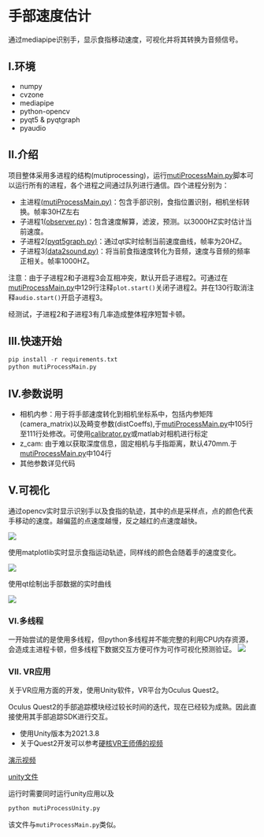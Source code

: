 # 手部速度估计

通过mediapipe识别手，显示食指移动速度，可视化并将其转换为音频信号。

## I.环境

+ numpy
+ cvzone
+ mediapipe
+ python-opencv
+ pyqt5 & pyqtgraph
+ pyaudio


## II.介绍

项目整体采用多进程的结构(mutiprocessing)，运行[mutiProcessMain.py](mutiProcessMain.py)脚本可以运行所有的进程，各个进程之间通过队列进行通信。四个进程分别为：

+ 主进程[(mutiProcessMain.py)](mutiProcessMain.py)：包含手部识别，食指位置识别，相机坐标转换。帧率30HZ左右
+ 子进程1[(observer.py)](./process/observer.py)：包含速度解算，滤波，预测。以3000HZ实时估计当前速度。
+ 子进程2[(pyqt5graph.py)](./process/pyqt5graph.py)：通过qt实时绘制当前速度曲线，帧率为20HZ。
+ 子进程3[(data2sound.py)](./process/data2sound.py)：将当前食指速度转化为音频，速度与音频的频率正相关。帧率1000HZ。

注意：由于子进程2和子进程3会互相冲突，默认开启子进程2。可通过在[mutiProcessMain.py](mutiProcessMain.py)中129行注释`plot.start()`关闭子进程2。并在130行取消注释`audio.start()`开启子进程3。

经测试，子进程2和子进程3有几率造成整体程序短暂卡顿。

## III.快速开始
 ```python
 pip install -r requirements.txt
 python mutiProcessMain.py
 ```

## IV.参数说明

+ 相机内参：用于将手部速度转化到相机坐标系中，包括内参矩阵(camera_matrix)以及畸变参数(distCoeffs),于[mutiProcessMain.py](mutiProcessMain.py)中105行至111行处修改。可使用[calibrator.py](calibrator.py)或matlab对相机进行标定
+ z_cam: 由于难以获取深度信息，固定相机与手指距离，默认470mm.于[mutiProcessMain.py](mutiProcessMain.py)中104行
+ 其他参数详见代码
  
## V.可视化
通过opencv实时显示识别手以及食指的轨迹，其中的点是采样点，点的颜色代表手移动的速度。越偏蓝的点速度越慢，反之越红的点速度越快。

![](https://media.giphy.com/media/0DixGSD54VXMcVM71w/giphy.gif)

使用matplotlib实时显示食指运动轨迹，同样线的颜色会随着手的速度变化。
  
![](https://media.giphy.com/media/5fbrq8LncPV2dYy0VR/giphy.gif)

使用qt绘制出手部数据的实时曲线

![](https://media.giphy.com/media/HZnuIiXFklGgucrVAA/giphy.gif)

### VI.多线程
一开始尝试的是使用多线程，但python多线程并不能完整的利用CPU内存资源，会造成主进程卡顿，但多线程下数据交互方便可作为可作可视化预测验证。
![](https://media.giphy.com/media/ewtubEHnABGMRFYIlM/giphy-downsized-large.gif)

### VII. VR应用

关于VR应用方面的开发，使用Unity软件，VR平台为Oculus Quest2。

Oculus Quest2的手部追踪模块经过较长时间的迭代，现在已经较为成熟。因此直接使用其手部追踪SDK进行交互。

+ 使用Unity版本为2021.3.8
+ 关于Quest2开发可以参考[硬核VR王师傅的视频](https://www.bilibili.com/video/BV1K44y1g7rV?spm_id_from=333.999.0.0&vd_source=844aa2e2a98f27901167075e5900304d)

[演示视频](https://drive.google.com/file/d/17ALWLSyz5y8AhINUjESR_ePDkdBubOe7/view?usp=sharing)

[unity文件](https://drive.google.com/file/d/1GJD1QhX4P5a2QuyETdyuYbvL4_MJeVcW/view)

运行时需要同时运行unity应用以及
```python
python mutiProcessUnity.py
```
该文件与`mutiProcessMain.py`类似。